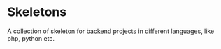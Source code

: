 # Skeletons
A collection of skeleton for backend projects in different languages, like php, python etc.
